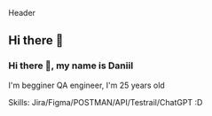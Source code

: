 Header
## Hi there 👋
### Hi there 👋, my name is Daniil

I'm begginer QA engineer, I'm 25 years old

Skills: Jira/Figma/POSTMAN/API/Testrail/ChatGPT :D

 




